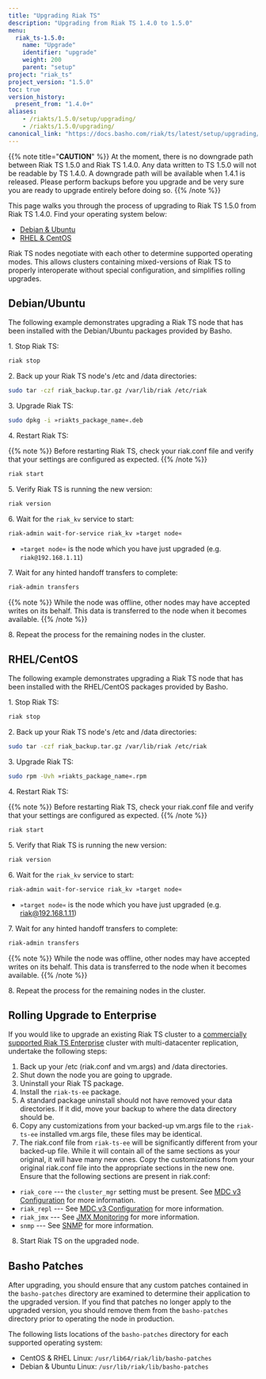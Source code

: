 ```yaml
---
title: "Upgrading Riak TS"
description: "Upgrading from Riak TS 1.4.0 to 1.5.0"
menu:
  riak_ts-1.5.0:
    name: "Upgrade"
    identifier: "upgrade"
    weight: 200
    parent: "setup"
project: "riak_ts"
project_version: "1.5.0"
toc: true
version_history:
  present_from: "1.4.0+"
aliases:
    - /riakts/1.5.0/setup/upgrading/
    - /riakts/1.5.0/upgrading/
canonical_link: "https://docs.basho.com/riak/ts/latest/setup/upgrading/"
---
```


[use admin commands]: /riak/kv/2.2.0/using/admin/commands
[use admin riak-admin]: /riak/kv/2.2.0/using/admin/riak-admin
[usage secondary-indexes]: /riak/kv/2.2.0/developing/usage/secondary-indexes
[riak ts enterprise]: http://basho.com/products/riak-ts/
[cluster ops mdc]: /riak/kv/2.2.0/using/cluster-operations/v3-multi-datacenter
[config v3 mdc]: /riak/kv/2.2.0/configuring/v3-multi-datacenter
[jmx monitor]: /riak/kv/2.2.0/using/reference/jmx
[snmp]: /riak/kv/2.2.0/using/reference/snmp


{{% note title="**CAUTION**" %}}
At the moment, there is no downgrade path between Riak TS 1.5.0 and Riak TS 1.4.0. Any data written to TS 1.5.0 will not be readable by TS 1.4.0. A downgrade path will be available when 1.4.1 is released. Please perform backups before you upgrade and be very sure you are ready to upgrade entirely before doing so.
{{% /note %}}

This page walks you through the process of upgrading to Riak TS 1.5.0 from Riak TS 1.4.0. Find your operating system below:

* [Debian & Ubuntu](#debianubuntu)
* [RHEL & CentOS](#rhelcentos)

Riak TS nodes negotiate with each other to determine supported
operating modes. This allows clusters containing mixed-versions of Riak TS to properly interoperate without special configuration, and simplifies rolling upgrades.


## Debian/Ubuntu

The following example demonstrates upgrading a Riak TS node that has been installed with the Debian/Ubuntu packages provided by Basho.

1\. Stop Riak TS:

```bash
riak stop
```

2\. Back up your Riak TS node's /etc and /data directories:

```bash
sudo tar -czf riak_backup.tar.gz /var/lib/riak /etc/riak
```

3\. Upgrade Riak TS:

```bash
sudo dpkg -i »riakts_package_name«.deb
```

4\. Restart Riak TS:

{{% note %}}
Before restarting Riak TS, check your riak.conf file and verify that your settings are configured as expected.
{{% /note %}}

```bash
riak start
```

5\. Verify Riak TS is running the new version:

```bash
riak version
```

6\. Wait for the `riak_kv` service to start:

```bash
riak-admin wait-for-service riak_kv »target node«
```

* `»target node«` is the node which you have just upgraded (e.g.
`riak@192.168.1.11`)

7\. Wait for any hinted handoff transfers to complete:

```bash
riak-admin transfers
```

{{% note %}}
While the node was offline, other nodes may have accepted writes on its behalf. This data is transferred to the node when it becomes available.
{{% /note %}}

8\. Repeat the process for the remaining nodes in the cluster.


## RHEL/CentOS

The following example demonstrates upgrading a Riak TS node that has been installed with the RHEL/CentOS packages provided by Basho.

1\. Stop Riak TS:

```bash
riak stop
```

2\. Back up your Riak TS node's /etc and /data directories:

```bash
sudo tar -czf riak_backup.tar.gz /var/lib/riak /etc/riak
```

3\. Upgrade Riak TS:

```bash
sudo rpm -Uvh »riakts_package_name«.rpm
```

4\. Restart Riak TS:

{{% note %}}
Before restarting Riak TS, check your riak.conf file and verify that your settings are configured as expected.
{{% /note %}}

```bash
riak start
```

5\. Verify that Riak TS is running the new version:

```bash
riak version
```

6\. Wait for the `riak_kv` service to start:

```bash
riak-admin wait-for-service riak_kv »target node«
```

* `»target node«` is the node which you have just upgraded (e.g.
riak@192.168.1.11)

7\. Wait for any hinted handoff transfers to complete:

```bash
riak-admin transfers
```

{{% note %}}
While the node was offline, other nodes may have accepted writes on its
behalf. This data is transferred to the node when it becomes available.
{{% /note %}}

8\. Repeat the process for the remaining nodes in the cluster.


## Rolling Upgrade to Enterprise

If you would like to upgrade an existing Riak TS cluster to a [commercially supported Riak TS Enterprise][riak ts enterprise] cluster with multi-datacenter replication, undertake the following steps:

1. Back up your /etc (riak.conf and vm.args) and /data
directories.
2. Shut down the node you are going to upgrade.
3. Uninstall your Riak TS package.
4. Install the `riak-ts-ee` package.
5. A standard package uninstall should not have removed your data
   directories. If it did, move your backup to where the data directory
   should be.
6. Copy any customizations from your backed-up vm.args file to the
   `riak-ts-ee` installed vm.args file, these files may be identical.
7. The riak.conf file from `riak-ts-ee` will be significantly different from your backed-up file. While it will contain all of the same sections as your original, it will have many new ones. Copy the customizations from your original riak.conf file into the appropriate sections in the new one. Ensure that the following sections are present in riak.conf:
  * `riak_core` --- the `cluster_mgr` setting must be present. See [MDC v3 Configuration][config v3 mdc] for more information.
  * `riak_repl` --- See [MDC v3 Configuration][config v3 mdc] for more information.
  * `riak_jmx` --- See [JMX Monitoring][jmx monitor] for more information.
  * `snmp` --- See [SNMP][snmp] for more information.
8. Start Riak TS on the upgraded node.

## Basho Patches

After upgrading, you should ensure that any custom patches contained in
the `basho-patches` directory are examined to determine their
application to the upgraded version. If you find that patches no longer
apply to the upgraded version, you should remove them from the
`basho-patches` directory prior to operating the node in production.

The following lists locations of the `basho-patches` directory for
each supported operating system:

- CentOS & RHEL Linux: `/usr/lib64/riak/lib/basho-patches`
- Debian & Ubuntu Linux: `/usr/lib/riak/lib/basho-patches`
